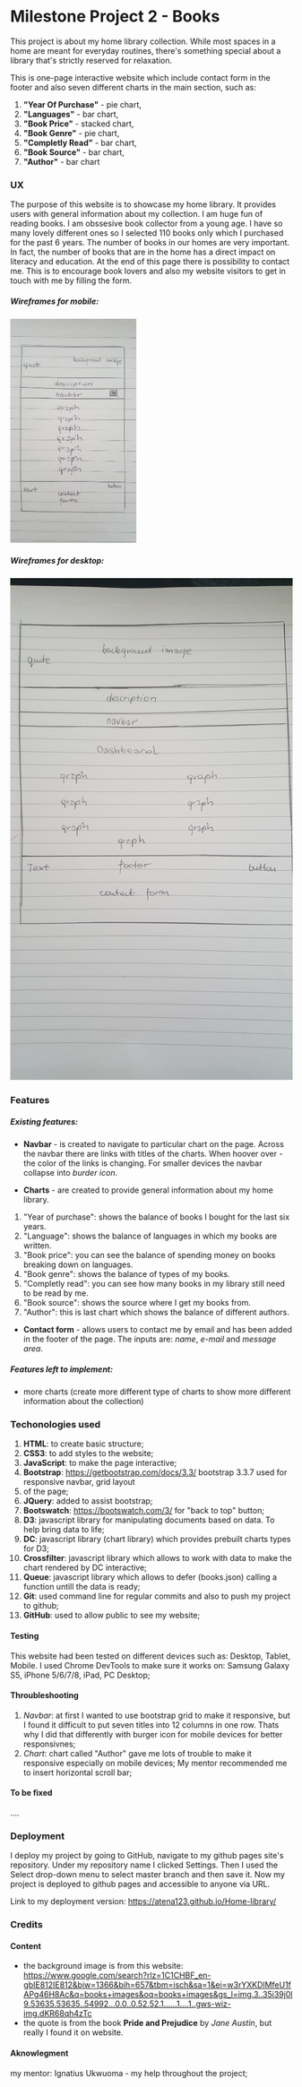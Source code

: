 # Milestone Project 2 - Books

<p>This project is about my home library collection. While most spaces in a home are meant for everyday routines, there's something special about a library that's strictly reserved for relaxation. 
 
<p>This is one-page interactive website which include contact form in the footer and also seven different charts in the main section, such as: </p>

1. **"Year Of Purchase"** - pie chart,
1. **"Languages"** - bar chart,
1. **"Book Price"** - stacked chart,
1. **"Book Genre"** - pie chart,
1. **"Completly Read"** - bar chart,
1. **"Book Source"** - bar chart,
1. **"Author"** - bar chart

### UX

<p>The purpose of this website is to showcase my home library. It provides users with general information about my collection. I am huge fun of reading books. 
I am obssesive book collector from a young age. I have so many lovely different ones so I selected 110 books only which I purchased for the past 6 years. 
The number of books in our homes are very important. In fact, the number of books that are in the home has a direct impact on literacy and education.
At the end of this page there is possibility to contact me. This is to encourage book lovers and also my website visitors to get in touch with me by filling the form.</p>

##### Wireframes for mobile:

![Wireframes for mobile](photos/mobile.jpg)

##### Wireframes for desktop:

![Wireframes for desktop](photos/desktop.jpg)

### Features

##### Existing features:

* **Navbar** - is created to navigate to particular chart on the page. Across the navbar there are links with titles of the charts.
When hoover over - the color of the links is changing. For smaller devices the navbar collapse into *burder icon*.

* **Charts** - are created to provide general information about my home library. 

1. "Year of purchase": shows the balance of books I bought for the last six years.
1. "Language": shows the balance of languages in which my books are written.
1. "Book price": you can see the balance of spending money on books breaking down on languages.
1. "Book genre": shows the balance of types of my books.
1. "Completly read": you can see how many books in my library still need to be read by me.
1. "Book source": shows the source where I get my books from.
1. "Author": this is last chart which shows the balance of different authors. 

* **Contact form** - allows users to contact me by email and has been added in the footer of the page. The inputs are: *name*, *e-mail* and *message area*. 

##### Features left to implement:

* more charts (create more different type of charts to show more different information about the collection)

### Techonologies used

1. **HTML**: to create basic structure;
1. **CSS3**: to add styles to the website;
1. **JavaScript**: to make the page interactive; 
1. **Bootstrap**: https://getbootstrap.com/docs/3.3/ bootstrap 3.3.7 used for responsive navbar, grid layout
1. of the page;
1. **JQuery**: added to assist bootstrap;
1. **Bootswatch**: https://bootswatch.com/3/ for "back to top" button; 
1. **D3**: javascript library for manipulating documents based on data. To help bring data to life;
2. **DC**: javascript library (chart library) which provides prebuilt charts types for D3;
1. **Crossfilter**: javascript library which allows to work with data to make the chart rendered by DC interactive;
1. **Queue**: javascript library which allows to defer (books.json) calling a function untill the data is ready;
1. **Git**: used command line for regular commits and also to push my project to github;
1. **GitHub**: used to allow public to see my website; 

#### Testing

This website had been tested on different devices such as: Desktop, Tablet, Mobile. I used Chrome DevTools to make sure it works on: Samsung Galaxy S5, iPhone 5/6/7/8, iPad, PC Desktop;

#### Throubleshooting

1. *Navbar*: at first I wanted to use bootstrap grid to make it responsive, but I found it difficult to put seven
titles into 12 columns in one row. Thats why I did that differently with burger icon for mobile devices for better responsivnes;
1. *Chart*: chart called "Author" gave me lots of trouble to make it responsive especially on mobile devices;
My mentor recommended me to insert horizontal scroll bar;

#### To be fixed

....

### Deployment 

I deploy my project by going to GitHub, navigate to my github pages site's repository. Under my repository name I clicked Settings. Then I used the Select
drop-down menu to select master branch and then save it. Now my project is deployed to github pages and accessible to anyone via URL.

Link to my deployment version:  https://atena123.github.io/Home-library/

### Credits

#### Content

* the background image is from this website: https://www.google.com/search?rlz=1C1CHBF_en-gbIE812IE812&biw=1366&bih=657&tbm=isch&sa=1&ei=w3rYXKDlMfeU1fAPg46H8Ac&q=books+images&oq=books+images&gs_l=img.3..35i39j0l9.53635.53635..54992...0.0..0.52.52.1......1....1..gws-wiz-img.dKR68qh4zTc
* the quote is from the book **Pride and Prejudice** by *Jane Austin*, but really I found it on website.

#### Aknowlegment

my mentor:  Ignatius Ukwuoma - my help throughout the project;




